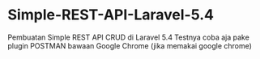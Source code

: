 # Simple-REST-API-Laravel-5.4
Pembuatan Simple REST API CRUD di Laravel 5.4
Testnya coba aja pake plugin POSTMAN bawaan Google Chrome (jika memakai google chrome)
